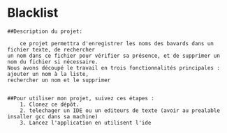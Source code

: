 # Blacklist

	##Description du projet:

		ce projet permettra d'enregistrer les noms des bavards dans un fichier texte, de rechercher
	un nom dans ce fichier pour vérifier sa présence, et de supprimer un nom du fichier si nécessaire.
	Nous avons découpé le travail en trois fonctionnalités principales : ajouter un nom à la liste,
	rechercher un nom et le supprimer
	

	##Pour utiliser mon projet, suivez ces étapes :
		1. Clonez ce dépôt.
		2. telechager un IDE ou un editeurs de texte (avoir au prealable insaller gcc dans sa machine)
		3. Lancez l'application en utilisent l'ide 